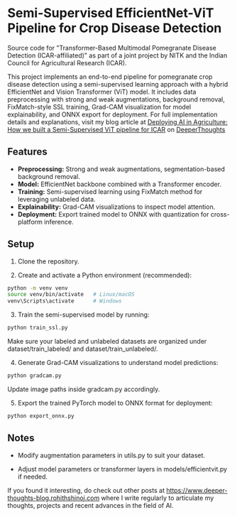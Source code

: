 # Semi-Supervised EfficientNet-ViT Pipeline for Crop Disease Detection

Source code for "Transformer-Based Multimodal Pomegranate Disease Detection (ICAR-affiliated)" as part of a joint project by NITK and the Indian Council for Agricultural Research (ICAR).

This project implements an end-to-end pipeline for pomegranate crop disease detection using a semi-supervised learning approach with a hybrid EfficientNet and Vision Transformer (ViT) model. It includes data preprocessing with strong and weak augmentations, background removal, FixMatch-style SSL training, Grad-CAM visualization for model explainability, and ONNX export for deployment. For full implementation details and explanations, visit my blog article at [Deploying AI in Agriculture: How we built a Semi-Supervised ViT pipeline for ICAR](https://www.deeper-thoughts-blog.rohithshinoj.com/blog/deploying-ai-in-agriculture) on [DeeperThoughts](https://www.deeper-thoughts-blog.rohithshinoj.com) 


## Features

- **Preprocessing:** Strong and weak augmentations, segmentation-based background removal.
- **Model:** EfficientNet backbone combined with a Transformer encoder.
- **Training:** Semi-supervised learning using FixMatch method for leveraging unlabeled data.
- **Explainability:** Grad-CAM visualizations to inspect model attention.
- **Deployment:** Export trained model to ONNX with quantization for cross-platform inference.

## Setup

1. Clone the repository.

2. Create and activate a Python environment (recommended):

```bash
python -m venv venv
source venv/bin/activate   # Linux/macOS
venv\Scripts\activate      # Windows
```
3. Train the semi-supervised model by running:

```bash
python train_ssl.py
```

Make sure your labeled and unlabeled datasets are organized under dataset/train_labeled/ and dataset/train_unlabeled/.

4. Generate Grad-CAM visualizations to understand model predictions:

```bash
python gradcam.py
```
Update image paths inside gradcam.py accordingly.

5. Export the trained PyTorch model to ONNX format for deployment:

```bash
python export_onnx.py
```

## Notes

- Modify augmentation parameters in utils.py to suit your dataset.

- Adjust model parameters or transformer layers in models/efficientvit.py if needed.

If you found it interesting, do check out other posts at https://www.deeper-thoughts-blog.rohithshinoj.com where I write regularly to articulate my thoughts, projects and recent advances in the field of AI.
